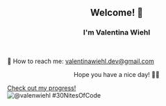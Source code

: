 ### 

<h2 align="center"> Welcome! 💛 </h2>

<h3 align="center"> I'm Valentina Wiehl </h3> </br>


📩 How to reach me: valentinawiehl.dev@gmail.com

<p align="center"> Hope you have a nice day! 🧚‍♀️ </p>

  [Check out my progress!](https://www.codedex.io/@valenwiehl/30-nites-of-code)  
  ![@valenwiehl #30NitesOfCode](https://www.codedex.io/api/petStatus?user=valenwiehl)
